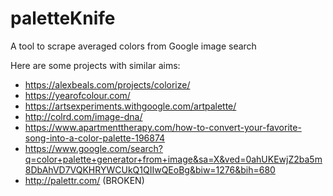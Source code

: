 # paletteKnife
A tool to scrape averaged colors from Google image search

Here are some projects with similar aims:
* https://alexbeals.com/projects/colorize/
* https://yearofcolour.com/
* https://artsexperiments.withgoogle.com/artpalette/
* http://colrd.com/image-dna/
* https://www.apartmenttherapy.com/how-to-convert-your-favorite-song-into-a-color-palette-196874
* https://www.google.com/search?q=color+palette+generator+from+image&sa=X&ved=0ahUKEwjZ2ba5m8DbAhVD7VQKHRYWCUkQ1QIIwQEoBg&biw=1276&bih=680
* http://palettr.com/ (BROKEN)
